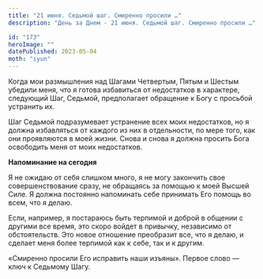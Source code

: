 ```yaml
---
title: "21 июня. Седьмой шаг. Смиренно просили …"
description: "День за Днем - 21 июня. Седьмой шаг. Смиренно просили …"

id: "173"
heroImage: ""
datePublished: 2023-05-04
moth: "iyun"
---
```


Когда мои размышления над Шагами Четвертым, Пятым и Шестым убедили меня, что я
готова избавиться от недостатков в характере, следующий Шаг, Седьмой,
предполагает обращение к Богу с просьбой устранить их.

Шаг Седьмой подразумевает устранение всех моих недостатков, но я должна
избавляться от каждого из них в отдельности, по мере того, как они проявляются
в моей жизни. Снова и снова я должна просить Бога освободить меня от моих
недостатков.

**Напоминание на сегодня**

Я не ожидаю от себя слишком много, я не могу закончить свое совершенствование
сразу, не обращаясь за помощью к моей Высшей Силе. Я должна постоянно
напоминать себе принимать Его помощь во всем, что я делаю.

Если, например, я постараюсь быть терпимой и доброй в общении с другими все
время, это скоро войдет в привычку, независимо от обстоятельств. Это новое
отношение преобразит все, что я делаю, и сделает меня более терпимой как к
себе, так и к другим.

«Смиренно просили Его исправить наши изъяны». Первое слово — ключ к Седьмому
Шагу.
